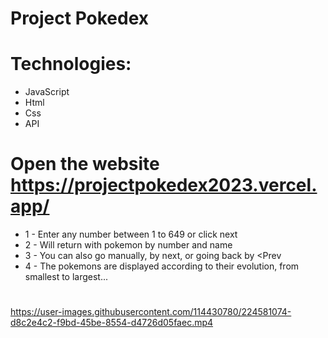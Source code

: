# Project Pokedex

# Technologies:
* JavaScript
* Html
* Css
* API 

# Open the website https://projectpokedex2023.vercel.app/

* 1 - Enter any number between 1 to 649 or click next
* 2 - Will return with pokemon by number and name
* 3 - You can also go manually, by next, or going back by <Prev
* 4 - The pokemons are displayed according to their evolution, from smallest to largest...                                                                

#
https://user-images.githubusercontent.com/114430780/224581074-d8c2e4c2-f9bd-45be-8554-d4726d05faec.mp4



